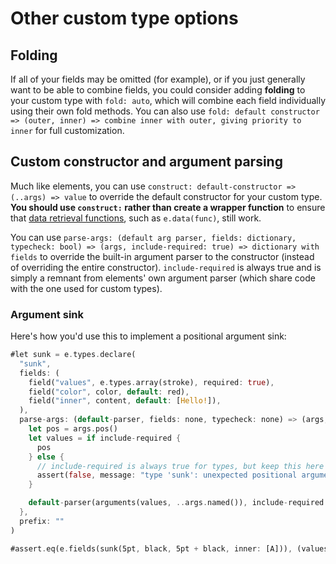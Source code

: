 # Other custom type options

## Folding

If all of your fields may be omitted (for example), or if you just generally want to be able to combine fields, you could consider adding **folding** to your custom type with `fold: auto`, which will combine each field individually using their own fold methods. You can also use `fold: default constructor => (outer, inner) => combine inner with outer, giving priority to inner` for full customization.

## Custom constructor and argument parsing

Much like elements, you can use `construct: default-constructor => (..args) => value` to override the default constructor for your custom type. **You should use `construct:` rather than create a wrapper function** to ensure that [data retrieval functions](../../misc/reference/data.md), such as `e.data(func)`, still work.

You can use `parse-args: (default arg parser, fields: dictionary, typecheck: bool) => (args, include-required: true) => dictionary with fields` to override the built-in argument parser to the constructor (instead of overriding the entire constructor). `include-required` is always true and is simply a remnant from elements' own argument parser (which share code with the one used for custom types).

### Argument sink

Here's how you'd use this to implement a positional argument sink:

```rs
#let sunk = e.types.declare(
  "sunk",
  fields: (
    field("values", e.types.array(stroke), required: true),
    field("color", color, default: red),
    field("inner", content, default: [Hello!]),
  ),
  parse-args: (default-parser, fields: none, typecheck: none) => (args, include-required: true) => {
    let pos = args.pos()
    let values = if include-required {
      pos
    } else {
      // include-required is always true for types, but keep this here just for completeness
      assert(false, message: "type 'sunk': unexpected positional arguments\n  hint: these can only be passed to the constructor")
    }

    default-parser(arguments(values, ..args.named()), include-required: include-required)
  },
  prefix: ""
)

#assert.eq(e.fields(sunk(5pt, black, 5pt + black, inner: [A])), (values: (stroke(5pt), stroke(black), 5pt + black), inner: [A], color: red))
```

